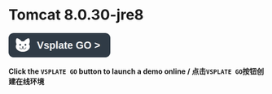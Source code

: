 # Tomcat 8.0.30-jre8

<a href="https://www.vsplate.com/?docker-compose=https://github.com/vsplate/dcenvs/tomcat/8.0.30-jre8"><img alt="VSPLATE GO" src="https://raw.githubusercontent.com/vsplate/images/master/vsgo_btn.png" width="200px"></a>

**Click the `VSPLATE GO` button to launch a demo online / 点击`VSPLATE GO`按钮创建在线环境**